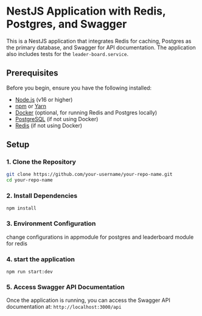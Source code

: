 # NestJS Application with Redis, Postgres, and Swagger

This is a NestJS application that integrates Redis for caching, Postgres as the primary database, and Swagger for API documentation. The application also includes tests for the `leader-board.service`.

## Prerequisites

Before you begin, ensure you have the following installed:

- [Node.js](https://nodejs.org/) (v16 or higher)
- [npm](https://www.npmjs.com/) or [Yarn](https://yarnpkg.com/)
- [Docker](https://www.docker.com/) (optional, for running Redis and Postgres locally)
- [PostgreSQL](https://www.postgresql.org/) (if not using Docker)
- [Redis](https://redis.io/) (if not using Docker)

## Setup

### 1. Clone the Repository

```bash
git clone https://github.com/your-username/your-repo-name.git
cd your-repo-name
```
### 2. Install Dependencies
```
npm install
```

###  3. Environment Configuration

  change configurations in appmodule for postgres and leaderboard module for redis

### 4. start the application
```npm run start:dev```

### 5. Access Swagger API Documentation
Once the application is running, you can access the Swagger API documentation at:
```http://localhost:3000/api```